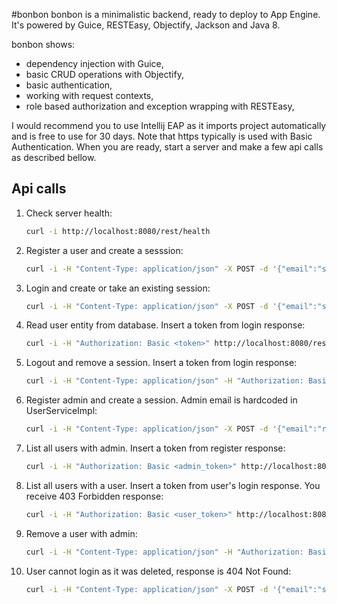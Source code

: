 #bonbon
bonbon is a minimalistic backend, ready to deploy to App Engine. It's powered by Guice, RESTEasy, Objectify, Jackson and Java 8.

bonbon shows:

- dependency injection with Guice,
- basic CRUD operations with Objectify,
- basic authentication,
- working with request contexts,
- role based authorization and exception wrapping with RESTEasy,

I would recommend you to use Intellij EAP as it imports project automatically and is free to use for 30 days. Note that https typically is used with Basic Authentication.
When you are ready, start a server and make a few api calls as described bellow.

## Api calls

1. Check server health:
    ```bash
    curl -i http://localhost:8080/rest/health
    ```

2. Register a user and create a sesssion:
    ```bash
    curl -i -H "Content-Type: application/json" -X POST -d '{"email":"some.user@bonbon.com","password":"pwd_hash", "name":"some", "lastname":"user"}' http://localhost:8080/rest/user/register
    ```

3. Login and create or take an existing session:
    ```bash
    curl -i -H "Content-Type: application/json" -X POST -d '{"email":"some.user@bonbon.com","password":"pwd_hash"}' http://localhost:8080/rest/user/login
    ```

4. Read user entity from database. Insert a token from login response:
    ```bash
    curl -i -H "Authorization: Basic <token>" http://localhost:8080/rest/content/info
    ```

5. Logout and remove a session. Insert a token from login response:
    ```bash
    curl -i -H "Content-Type: application/json" -H "Authorization: Basic <token>" -X POST -d '{}'  http://localhost:8080/rest/user/logout
    ```

6. Register admin and create a session. Admin email is hardcoded in UserServiceImpl:
    ```bash
    curl -i -H "Content-Type: application/json" -X POST -d '{"email":"roman.orac@bonbon.com","password":"pwd_hash", "name":"roman", "lastname":"orac"}' http://localhost:8080/rest/user/register
    ```

7. List all users with admin. Insert a token from register response:
    ```bash
    curl -i -H "Authorization: Basic <admin_token>" http://localhost:8080/rest/admin/users
    ```

8. List all users with a user. Insert a token from user's login response. You receive 403 Forbidden response:
    ```bash
    curl -i -H "Authorization: Basic <user_token>" http://localhost:8080/rest/admin/users
    ```

9. Remove a user with admin:
    ```bash
    curl -i -H "Content-Type: application/json" -H "Authorization: Basic <admin_token>" -X POST -d '{"email":"some.user@bonbon.com"}' http://localhost:8080/rest/admin/users/delete
    ```

10. User cannot login as it was deleted, response is 404 Not Found:
    ```bash
    curl -i -H "Content-Type: application/json" -X POST -d '{"email":"some.user@bonbon.com","password":"pwd_hash"}' http://localhost:8080/rest/user/login
    ```
